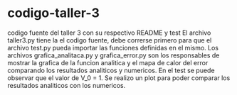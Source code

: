 # codigo-taller-3
codigo fuente del taller 3 con su respectivo  README  y test
El archivo taller3.py tiene la el codigo fuente, debe correrse primero para que el archivo test.py pueda importar las funciones 
definidas en el mismo. Los archivos grafica_analitaca.py y grafica_error.py son los responsables de mostrar la grafica de la funcion analitica y el mapa de calor del error comparando los resultados analiticos y numericos. 
En el test se puede observar que el valor de V_0 = 1. Se realizo un plot para poder comparar los resultados analiticos con los 
numericos.
